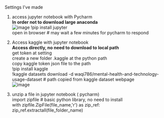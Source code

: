 Settings I've made

1. access jupyter notebook with Pycharm  
**In order not to download large anaconda**  
![image](https://github.com/user-attachments/assets/4decef65-f587-4de1-8748-fe9e05f0cf7a)
!pip install jupyter  
open in browser # may wait a few minutes for pycharm to respond  

2. Access kaggle with jupyter notebook  
**Access directly, no need to download to local path**  
get token at setting  
create a new folder .kaggle at the python path  
copy kaggle token json file to the path  
!pip install kaggle  
!kaggle datasets download -d waqi786/mental-health-and-technology-usage-dataset # path copied from kaggle dataset webpage  
![image](https://github.com/user-attachments/assets/814556f6-2f46-4dd4-84ee-9144da766f5d)

3. unzip a file in jupyter notebook ( pycharm)  
import zipfile  # basic python library, no need to install  
with zipfile.ZipFile(file_name,'r') as zip_ref:  
  zip_ref.extractall(file_folder_name)  

